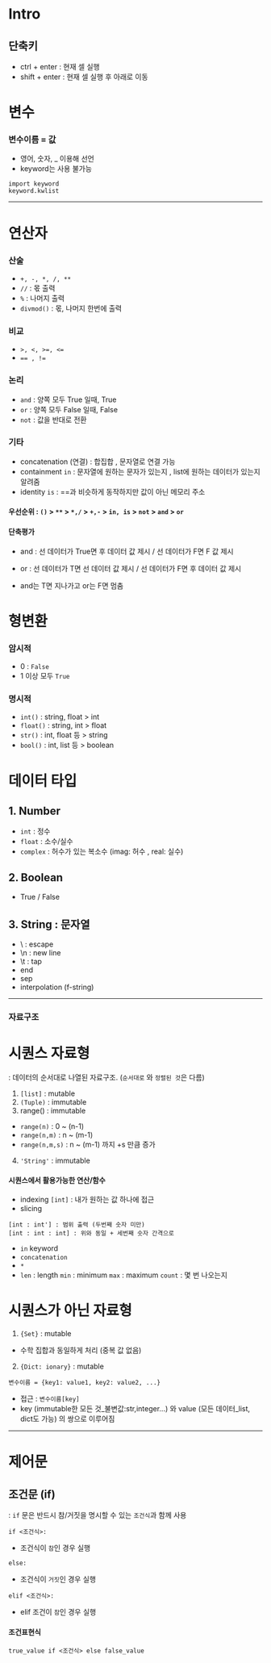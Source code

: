 # Intro
## 단축키
- ctrl + enter : 현재 셀 실행
- shift + enter : 현재 셀 실행 후 아래로 이동


# 변수
### 변수이름 = 값
- 영어, 숫자, _ 이용해 선언
- keyword는 사용 불가능 
```shell
import keyword
keyword.kwlist
```
---

# 연산자
### 산술
- `+, -, *, /, **`
- `//` : 몫 출력
- `%` : 나머지 출력
- `divmod()` : 몫, 나머지 한번에 출력

### 비교
- `>, <, >=, <=`
- `== , !=`


### 논리
- `and` : 양쪽 모두 True 일때, True 
- `or` : 양쪽 모두 False 일때, False
- `not` : 값을 반대로 전환


### 기타
- concatenation (연결) : 합집합 , 문자열로 연결 가능
- containment `in` : 문자열에 원하는 문자가 있는지 , list에 원하는 데이터가 있는지 알려줌
- identity `is` : ==과 비슷하게 동작하지만 값이 아닌 메모리 주소 

#### 우선순위 : `()` > `**` > `*,/` > `+,-` > `in, is` > `not` > `and` > `or`


#### 단축평가 
- and : 선 데이터가 True면 후 데이터 값 제시 / 선 데이터가 F면 F 값 제시

- or : 선 데이터가 T면 선 데이터 값 제시 / 선 데이터가 F면 후 데이터 값 제시

- and는 T면 지나가고 or는 F면 멈춤

# 형변환

### 암시적
- 0 : `False`
- 1 이상 모두 `True`

### 명시적
- `int()` : string, float > int 
- `float()` : string, int > float 
- `str()` : int, float 등 > string 
- `bool()` : int, list 등 > boolean 

# 데이터 타입
## 1. Number
- `int` : 정수
- `float` : 소수/실수
- `complex` : 허수가 있는 복소수
(imag: 허수 , real: 실수)


## 2. Boolean 
- True / False

## 3. String : 문자열
- \ : escape
- \n : new line
- \t : tap
- end
- sep
- interpolation (f-string)

---
### 자료구조
# 시퀀스 자료형
 : 데이터의 순서대로 나열된 자료구조. (`순서대로` 와 `정렬된 것`은 다름)
1. `[list]` : mutable
2. `(Tuple)` : immutable
3. range() : immutable
- `range(n)` : 0 ~ (n-1)
- `range(n,m)` : n ~ (m-1)
- `range(n,m,s)` : n ~ (m-1) 까지 +s 만큼 증가
4. `'String'` : immutable

#### 시퀀스에서 활용가능한 연산/함수
- indexing `[int]` : 내가 원하는 값 하나에 접근
- slicing 
```
[int : int'] : 범위 출력 (두번째 숫자 미만)
[int : int : int] : 위와 동일 + 세번째 숫자 간격으로 
```
- `in` keyword
- `concatenation`
- `*`
- `len` : length
    `min` : minimum
    `max` : maximum
    `count` : 몇 번 나오는지


# 시퀀스가 아닌 자료형
1. `{Set}` : mutable
- 수학 집합과 동일하게 처리 (중복 값 없음)
2. `{Dict: ionary}` : mutable
```
변수이름 = {key1: value1, key2: value2, ...}
```
- 접근 : `변수이름[key]`
- key (immutable한 모든 것_불변값:str,integer...) 와 value (모든 데이터_list, dict도 가능) 의 쌍으로 이루어짐

---

# 제어문

## 조건문 (if)
: `if` 문은 반드시 참/거짓을 명시할 수 있는 `조건식`과 함께 사용
```
if <조건식>:
```
- 조건식이 `참`인 경우 실행
```
else:
```
- 조건식이 `거짓`인 경우 실행

```
elif <조건식>:
```
- elif 조건이 `참`인 경우 실행

#### 조건표현식
```
true_value if <조건식> else false_value
```